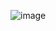 ![image](https://github.com/18405599490/18405599490/assets/148517366/79638081-e962-485e-b505-fc2b6bcf2a68)

